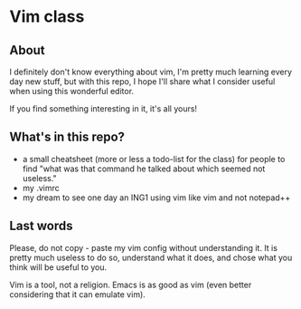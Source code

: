 Vim class
=========

## About
I definitely don't know everything about vim, I'm pretty much learning every
day new stuff, but with this repo, I hope I'll share what I consider useful
when using this wonderful editor.

If you find something interesting in it, it's all yours!

## What's in this repo?
- a small cheatsheet (more or less a todo-list for the class) for people to
  find "what was that command he talked about which seemed not useless."
- my .vimrc
- my dream to see one day an ING1 using vim like vim and not notepad++

## Last words
Please, do not copy - paste my vim config without understanding it. It is
pretty much useless to do so, understand what it does, and chose what you think
will be useful to you.

Vim is a tool, not a religion. Emacs is as good as vim (even better considering
that it can emulate vim).
